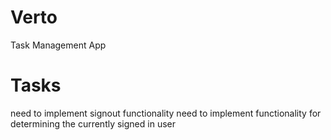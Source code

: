 # Verto

Task Management App

# Tasks

need to implement signout functionality
need to implement functionality for determining the currently signed in user
